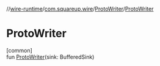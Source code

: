//[wire-runtime](../../../index.md)/[com.squareup.wire](../index.md)/[ProtoWriter](index.md)/[ProtoWriter](-proto-writer.md)

# ProtoWriter

[common]\
fun [ProtoWriter](-proto-writer.md)(sink: BufferedSink)
